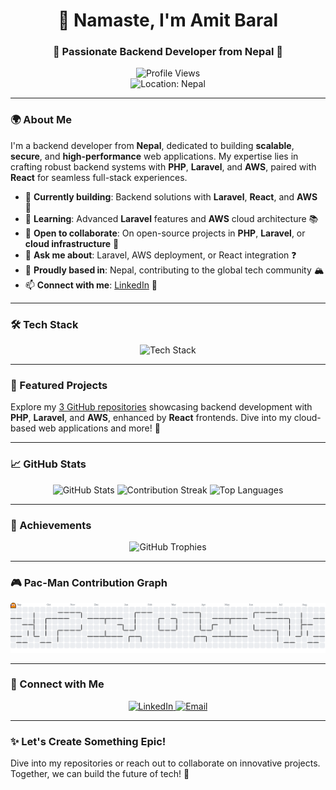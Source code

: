 <div align="center">
  <h1>👋 Namaste, I'm Amit Baral</h1>
  <h3>🌟 Passionate Backend Developer from Nepal 🌄</h3>
  <img src="https://komarev.com/ghpvc/?username=brlamit&label=Profile%20Views&color=0e75b6&style=flat-square" alt="Profile Views" />
  <br>
  <img src="https://img.shields.io/badge/Location-Nepal-009688?style=flat-square&logo=google-maps&logoColor=white" alt="Location: Nepal" />
</div>

---

### 🌍 About Me

I'm a backend developer from **Nepal**, dedicated to building **scalable**, **secure**, and **high-performance** web applications. My expertise lies in crafting robust backend systems with **PHP**, **Laravel**, and **AWS**, paired with **React** for seamless full-stack experiences.

- 🔭 **Currently building**: Backend solutions with **Laravel**, **React**, and **AWS** 🚀
- 🌱 **Learning**: Advanced **Laravel** features and **AWS** cloud architecture 📚
- 👥 **Open to collaborate**: On open-source projects in **PHP**, **Laravel**, or **cloud infrastructure** 🤝
- 💬 **Ask me about**: Laravel, AWS deployment, or React integration ❓
- 📍 **Proudly based in**: Nepal, contributing to the global tech community 🏔️
- 📫 **Connect with me**: [LinkedIn](https://www.linkedin.com/in/amit-baral-016ab220a/) 🔗

---

### 🛠️ Tech Stack

<div align="center">
  <img src="https://skillicons.dev/icons?i=php,laravel,react,aws,mysql,js,html,css,git" height="50" alt="Tech Stack" />
</div>

---

### 📂 Featured Projects

Explore my [3 GitHub repositories](https://github.com/brlamit?tab=repositories) showcasing backend development with **PHP**, **Laravel**, and **AWS**, enhanced by **React** frontends. Dive into my cloud-based web applications and more! 🚀

---

### 📈 GitHub Stats

<div align="center">
 <img src="https://github-readme-stats.vercel.app/api?username=brlamit&show_icons=true&theme=radical&hide_border=true&count_private=true" alt="GitHub Stats" height="160" />
  <img src="https://github-readme-streak-stats.herokuapp.com/?user=brlamit&theme=radical&hide_border=true" alt="Contribution Streak" height="160" />
  <img src="https://github-readme-stats.vercel.app/api/top-langs?username=brlamit&show_icons=true&locale=en&layout=compact&theme=radical&hide_border=true&hide=jupyter%20notebook" alt="Top Languages" height="160" />
</div>

---

### 🏅 Achievements

<div align="center">
  <img src="https://github-profile-trophy.vercel.app/?username=brlamit&theme=radical&column=-1&row=1&margin-w=10&margin-h=10&no-bg=false&no-frame=true" alt="GitHub Trophies" height="160" />
</div>

---

### 🎮 Pac-Man Contribution Graph

<div align="center">
  <picture>
    <source media="(prefers-color-scheme: dark)" srcset="https://raw.githubusercontent.com/brlamit/brlamit/output/pacman-contribution-graph-dark.svg">
    <source media="(prefers-color-scheme: light)" srcset="https://raw.githubusercontent.com/brlamit/brlamit/output/pacman-contribution-graph.svg">
    <img alt="Pac-Man Contribution Graph" src="https://raw.githubusercontent.com/brlamit/brlamit/output/pacman-contribution-graph.svg" style="max-width: 100%; height: auto;" />
  </picture>
</div>

---

### 📱 Connect with Me

<div align="center">
  <a href="https://www.linkedin.com/in/amit-baral-016ab220a/">
    <img src="https://img.shields.io/badge/LinkedIn-0077B5?style=for-the-badge&logo=linkedin&logoColor=white" alt="LinkedIn" />
  </a>
  <a href="mailto:your.email@example.com">
    <img src="https://img.shields.io/badge/Email-D14836?style=for-the-badge&logo=gmail&logoColor=white" alt="Email" />
  </a>
</div>

---

### ✨ Let's Create Something Epic!

Dive into my repositories or reach out to collaborate on innovative projects. Together, we can build the future of tech! 🚀

